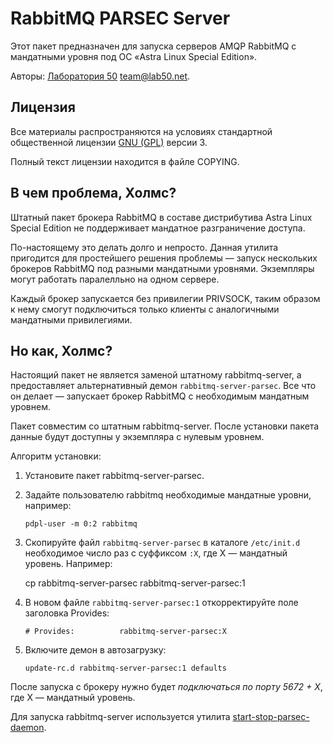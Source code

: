 # RabbitMQ PARSEC Server

Этот пакет предназначен для запуска серверов AMQP RabbitMQ
с мандатными уровня под ОС «Astra Linux Special Edition».

Авторы: [Лаборатория 50](http://лаборатория50.рф) team@lab50.net.

## Лицензия

Все материалы распространяются на условиях
стандартной общественной лицензии [GNU (GPL)](http://www.gnu.org/copyleft/gpl.html) версии 3.

Полный текст лицензии находится в файле COPYING.

## В чем проблема, Холмс?

Штатный пакет брокера RabbitMQ в составе дистрибутива 
Astra Linux Special Edition не поддерживает мандатное разграничение
доступа.

По-настоящему это делать долго и непросто. Данная утилита пригодится
для простейшего решения проблемы — запуск нескольких брокеров RabbitMQ
под разными мандатными уровнями. Экземпляры могут работать паралелльно на одном
сервере.

Каждый брокер запускается без привилегии PRIVSOCK, таким образом к нему смогут
подключиться только клиенты с аналогичными мандатными привилегиями.

## Но как, Холмс?

Настоящий пакет не является заменой штатному rabbitmq-server, а
предоставляет альтернативный демон `rabbitmq-server-parsec`. Все что
он делает — запускает брокер RabbitMQ с необходимым мандатным уровнем.

Пакет совместим со штатным rabbitmq-server. После установки пакета
данные будут доступны у экземпляра с нулевым уровнем.

Алгоритм установки:

 1. Установите пакет rabbitmq-server-parsec.

 2. Задайте пользователю rabbitmq необходимые мандатные уровни, например:

    ```shell
    pdpl-user -m 0:2 rabbitmq
    ```

 3. Скопируйте файл `rabbitmq-server-parsec` в каталоге `/etc/init.d` необходимое
    число раз с суффиксом `:Х`, где Х — мандатный уровень.
    Например:

    cp rabbitmq-server-parsec rabbitmq-server-parsec:1
 
 4. В новом файле `rabbitmq-server-parsec:1` откорректируйте поле заголовка Provides:

    ```shell
    # Provides:          rabbitmq-server-parsec:Х
    ```

 4. Включите демон в автозагрузку:

    ```shell
    update-rc.d rabbitmq-server-parsec:1 defaults
    ```

После запуска с брокеру нужно будет *подключаться по порту 5672 + Х*, где Х — мандатный уровень.

Для запуска rabbitmq-server используется утилита
[start-stop-parsec-daemon](https://github.com/laboratory50/start-stop-parsec-daemon).
